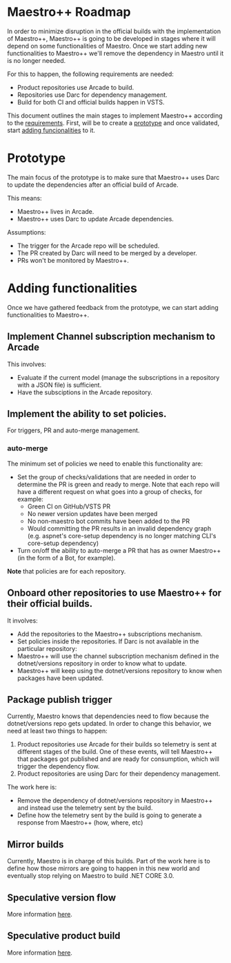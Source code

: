 # Maestro++ Roadmap
In order to minimize disruption in the official builds with the implementation of Maestro++, Maestro++ is going to be developed in stages where it will depend on some functionalities of Maestro.
 Once we start adding new functionalities to Maestro++ we'll remove the dependency in Maestro until it is no longer needed.

 For this to happen, the following requirements are needed:
 - Product repositories use Arcade to build.
 - Repositories use Darc for dependency management.
 - Build for both CI and official builds happen in VSTS.

This document outlines the main stages to implement Maestro++ according to the [requirements](https://github.com/dotnet/arcade/blob/master/Documentation/Maestro.md).
 First, will be to create a [prototype](#Prototype) and once validated, start [adding funcionalities](#Adding-functionalities) to it.

# Prototype
The main focus of the prototype is to make sure that Maestro++ uses Darc to update the dependencies after an official build of Arcade.

This means:
- Maestro++ lives in Arcade.
- Maestro++ uses Darc to update Arcade dependencies.

Assumptions:
- The trigger for the Arcade repo will be scheduled.
- The PR created by Darc will need to be merged by a developer.
- PRs won't be monitored by Maestro++.

# Adding functionalities
Once we have gathered feedback from the prototype, we can start adding functionalities to Maestro++.

## Implement Channel subscription mechanism to Arcade
This involves:
- Evaluate if the current model (manage the subscriptions in a repository with a JSON file) is sufficient.
- Have the subsciptions in the Arcade repository.

## Implement the ability to set policies.
For triggers, PR and auto-merge management.

### auto-merge
The minimum set of policies we need to enable this functionality are:
- Set the group of checks/validations that are needed in order to determine the PR is green and ready to merge. Note that each repo will have a different request on what goes into a group of checks, for example:
    - Green CI on GitHub/VSTS PR
    - No newer version updates have been merged
    - No non-maestro bot commits have been added to the PR
    - Would committing the PR results in an invalid dependency graph (e.g. aspnet's core-setup dependency is no longer matching CLI's core-setup dependency)
- Turn on/off the ability to auto-merge a PR that has as owner Maestro++ (in the form of a Bot, for example).

**Note** that policies are for each repository.

## Onboard other repositories to use Maestro++ for their official builds.
It involves:
- Add the repositories to the Maestro++ subscriptions mechanism.
- Set policies inside the repositories.
If Darc is not available in the particular repository:
- Maestro++ will use the channel subscription mechanism defined in the dotnet/versions repository in order to know what to update.
- Maestro++ will keep using the dotnet/versions repository to know when packages have been updated.

## Package publish trigger
Currently, Maestro knows that dependencies need to flow because the dotnet/versions repo gets updated. In order to change this behavior, we need at least two things to happen:
1. Product repositories use Arcade for their builds so telemetry is sent at different stages of the build. One of these events, will tell Maestro++
that packages got published and are ready for consumption, which will trigger the dependency flow.
2. Product repositories are using Darc for their dependency management.

The work here is:
- Remove the dependency of dotnet/versions repository in Maestro++ and instead use the telemetry sent by the build.
- Define how the telemetry sent by the build is going to generate a response from Maestro++ (how, where, etc)

## Mirror builds
Currently, Maestro is in charge of this builds. Part of the work here is to define how those mirrors are going to happen in this new world and eventually stop relying on Maestro to build .NET CORE 3.0.

## Speculative version flow
More information [here]( https://github.com/dotnet/arcade/blob/master/Documentation/Maestro.md#speculative-version-flow).

## Speculative product build
More information [here](https://github.com/dotnet/arcade/blob/master/Documentation/Maestro.md#speculative-product-builds).
